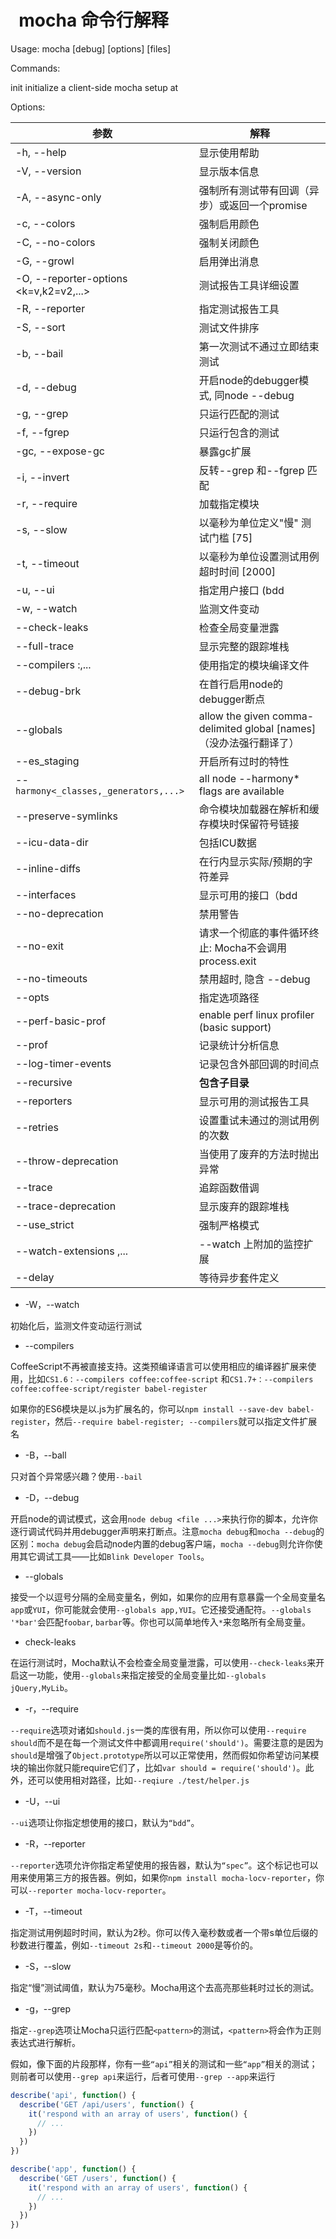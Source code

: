 #   mocha 命令行解释


Usage: mocha [debug] [options] [files]

Commands:

  init <path>  initialize a client-side mocha setup at <path>

Options:

|参数									|解释
|---------------------------------------|------------------------------------
|-h, --help                              |显示使用帮助
|-V, --version                           |显示版本信息
|-A, --async-only                        |强制所有测试带有回调（异步）或返回一个promise
|-c, --colors                            |强制启用颜色
|-C, --no-colors                         |强制关闭颜色
|-G, --growl                             |启用弹出消息
|-O, --reporter-options <k=v,k2=v2,...>  |测试报告工具详细设置
|-R, --reporter <name>                   |指定测试报告工具
|-S, --sort                              |测试文件排序
|-b, --bail                              |第一次测试不通过立即结束测试
|-d, --debug                             |开启node的debugger模式, 同node --debug
|-g, --grep <pattern>                    |只运行匹配<pattern>的测试
|-f, --fgrep <string>                    |只运行包含<string>的测试
|-gc, --expose-gc                        |暴露gc扩展
|-i, --invert                            |反转--grep 和--fgrep 匹配
|-r, --require <name>                    |加载指定模块
|-s, --slow <ms>                         |以毫秒为单位定义"慢" 测试门槛 [75]
|-t, --timeout <ms>                      |以毫秒为单位设置测试用例超时时间 [2000]
|-u, --ui <name>                         |指定用户接口 (bdd|tdd|qunit|exports)
|-w, --watch                             |监测文件变动
|--check-leaks                           |检查全局变量泄露
|--full-trace                            |显示完整的跟踪堆栈
|--compilers <ext>:<module>,...          |使用指定的模块编译文件
|--debug-brk                             |在首行启用node的debugger断点
|--globals <names>                       |allow the given comma-delimited global [names]（没办法强行翻译了）|
|--es_staging                            |开启所有过时的特性
|--`harmony<_classes,_generators,...>`   |all node --harmony* flags are available
|--preserve-symlinks                     |命令模块加载器在解析和缓存模块时保留符号链接
|--icu-data-dir                          |包括ICU数据
|--inline-diffs                          |在行内显示实际/预期的字符差异
|--interfaces                            |显示可用的接口（bdd|tdd|qunit|exports）
|--no-deprecation                        |禁用警告
|--no-exit                               |请求一个彻底的事件循环终止: Mocha不会调用 process.exit
|--no-timeouts                           |禁用超时, 隐含 --debug
|--opts <path>                           |指定选项路径
|--perf-basic-prof                       |enable perf linux profiler (basic support)
|--prof                                  |记录统计分析信息
|--log-timer-events                      |记录包含外部回调的时间点
|--recursive                             |**包含子目录**
|--reporters                             |显示可用的测试报告工具
|--retries <times>                       |设置重试未通过的测试用例的次数
|--throw-deprecation                     |当使用了废弃的方法时抛出异常
|--trace                                 |追踪函数借调
|--trace-deprecation                     |显示废弃的跟踪堆栈
|--use_strict                            |强制严格模式
|--watch-extensions <ext>,...            |--watch 上附加的监控扩展
|--delay                                 |等待异步套件定义

* -W，--watch

初始化后，监测文件变动运行测试
* --compilers

CoffeeScript不再被直接支持。这类预编译语言可以使用相应的编译器扩展来使用，比如`CS1.6：--compilers coffee:coffee-script` 和`CS1.7+：--compilers coffee:coffee-script/register
babel-register`

如果你的ES6模块是以.js为扩展名的，你可以`npm install --save-dev babel-register`，然后`--require babel-register; --compilers`就可以指定文件扩展名
* -B，--ball

只对首个异常感兴趣？使用`--bail`
* -D，--debug

开启node的调试模式，这会用`node debug <file ...>`来执行你的脚本，允许你逐行调试代码并用debugger声明来打断点。注意`mocha debug`和`mocha --debug`的区别：`mocha debug`会启动node内置的debug客户端，`mocha --debug`则允许你使用其它调试工具——比如`Blink Developer Tools`。
* --globals <name>

接受一个以逗号分隔的全局变量名，例如，如果你的应用有意暴露一个全局变量名`app`或`YUI`，你可能就会使用`--globals app,YUI`。它还接受通配符。`--globals '*bar'`会匹配`foobar`, `barbar`等。你也可以简单地传入`*`来忽略所有全局变量。
* check-leaks

在运行测试时，Mocha默认不会检查全局变量泄露，可以使用`--check-leaks`来开启这一功能，使用`--globals`来指定接受的全局变量比如`--globals jQuery,MyLib`。
* -r，--require <module-name>

`--require`选项对诸如`should.js`一类的库很有用，所以你可以使用`--require should`而不是在每一个测试文件中都调用`require('should')`。需要注意的是因为`should`是增强了`Object.prototype`所以可以正常使用，然而假如你希望访问某模块的输出你就只能require它们了，比如`var should = require('should')`。此外，还可以使用相对路径，比如`--reqiure ./test/helper.js`
* -U，--ui <name>

`--ui`选项让你指定想使用的接口，默认为`“bdd”`。
* -R，--reporter <name>

`--reporter`选项允许你指定希望使用的报告器，默认为`“spec”`。这个标记也可以用来使用第三方的报告器。例如，如果你`npm install mocha-locv-reporter`，你可以`--reporter mocha-locv-reporter`。
* -T，--timeout <ms>

指定测试用例超时时间，默认为2秒。你可以传入毫秒数或者一个带s单位后缀的秒数进行覆盖，例如`--timeout 2s`和`--timeout 2000`是等价的。
* -S，--slow <ms>

指定“慢”测试阈值，默认为75毫秒。Mocha用这个去高亮那些耗时过长的测试。
* -g，--grep <pattern>

指定`--grep`选项让Mocha只运行匹配`<pattern>`的测试，`<pattern>`将会作为正则表达式进行解析。

假如，像下面的片段那样，你有一些`“api”`相关的测试和一些`“app”`相关的测试；则前者可以使用`--grep api`来运行，后者可使用`--grep --app`来运行

```js
describe('api', function() {
  describe('GET /api/users', function() {
    it('respond with an array of users', function() {
      // ...
    })
  })
})

describe('app', function() {
  describe('GET /users', function() {
    it('respond with an array of users', function() {
      // ...
    })
  })
})
```